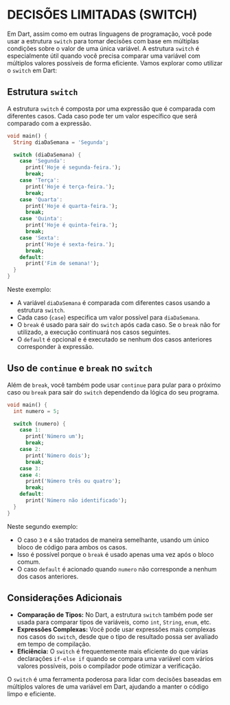 # DECISÕES LIMITADAS (SWITCH)
Em Dart, assim como em outras linguagens de programação, você pode usar a estrutura `switch` para tomar decisões com base em múltiplas condições sobre o valor de uma única variável. A estrutura `switch` é especialmente útil quando você precisa comparar uma variável com múltiplos valores possíveis de forma eficiente. Vamos explorar como utilizar o `switch` em Dart:

## Estrutura `switch`
A estrutura `switch` é composta por uma expressão que é comparada com diferentes casos. Cada caso pode ter um valor específico que será comparado com a expressão.

```dart
void main() {
  String diaDaSemana = 'Segunda';

  switch (diaDaSemana) {
    case 'Segunda':
      print('Hoje é segunda-feira.');
      break;
    case 'Terça':
      print('Hoje é terça-feira.');
      break;
    case 'Quarta':
      print('Hoje é quarta-feira.');
      break;
    case 'Quinta':
      print('Hoje é quinta-feira.');
      break;
    case 'Sexta':
      print('Hoje é sexta-feira.');
      break;
    default:
      print('Fim de semana!');
  }
}
```

Neste exemplo:

- A variável `diaDaSemana` é comparada com diferentes casos usando a estrutura `switch`.
- Cada caso (`case`) especifica um valor possível para `diaDaSemana`.
- O `break` é usado para sair do `switch` após cada caso. Se o `break` não for utilizado, a execução continuará nos casos seguintes.
- O `default` é opcional e é executado se nenhum dos casos anteriores corresponder à expressão.

## Uso de `continue` e `break` no `switch`
Além de `break`, você também pode usar `continue` para pular para o próximo caso ou `break` para sair do `switch` dependendo da lógica do seu programa.

```dart
void main() {
  int numero = 5;

  switch (numero) {
    case 1:
      print('Número um');
      break;
    case 2:
      print('Número dois');
      break;
    case 3:
    case 4:
      print('Número três ou quatro');
      break;
    default:
      print('Número não identificado');
  }
}
```

Neste segundo exemplo:

- O caso `3` e `4` são tratados de maneira semelhante, usando um único bloco de código para ambos os casos.
- Isso é possível porque o `break` é usado apenas uma vez após o bloco comum.
- O caso `default` é acionado quando `numero` não corresponde a nenhum dos casos anteriores.

## Considerações Adicionais
- **Comparação de Tipos:** No Dart, a estrutura `switch` também pode ser usada para comparar tipos de variáveis, como `int`, `String`, `enum`, etc.
- **Expressões Complexas:** Você pode usar expressões mais complexas nos casos do `switch`, desde que o tipo de resultado possa ser avaliado em tempo de compilação.
- **Eficiência:** O `switch` é frequentemente mais eficiente do que várias declarações `if-else if` quando se compara uma variável com vários valores possíveis, pois o compilador pode otimizar a verificação.

O `switch` é uma ferramenta poderosa para lidar com decisões baseadas em múltiplos valores de uma variável em Dart, ajudando a manter o código limpo e eficiente.